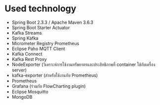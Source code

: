# Used technology

- Spring Boot 2.3.3 / Apache Maven 3.6.3
- Spring Boot Starter Actuator
- Kafka Streams
- Spring Kafka
- Micrometer Registry Prometheus
- Eclipse Paho MQTT Client
- Kafka Connect
- Kafka Rest Proxy
- NodeExporter (วิเคราะห์การใช้งานทรัพยากรและประสิทธิภาพที่ container ใช้กับเครื่อง server)
- kafka-exporter (สำหรับใช้งานกับ Prometheus)
- Prometheus
- Grafana (ร่วมกับ FlowCharting plugin)
- Eclipse Mosquitto
- MongoDB
